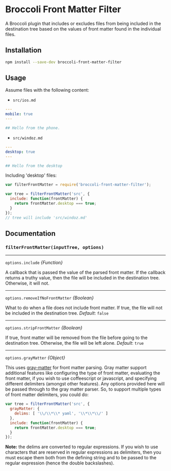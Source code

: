 # Broccoli Front Matter Filter

A Broccoli plugin that includes or excludes files from being included
in the destination tree based on the values of front matter found
in the individual files.

## Installation

```bash
npm install --save-dev broccoli-front-matter-filter
```

## Usage

Assume files with the following content:

- `src/ios.md`

```yaml
---
mobile: true
---

## Hello from the phone.
```

- `src/windoz.md`

```yaml
---
desktop: true
---

## Hello from the desktop
```

Including 'desktop' files:

```javascript
var filterFrontMatter = require('broccoli-front-matter-filter');

var tree = filterFrontMatter('src', {
  include: function(frontMatter) {
    return frontMatter.desktop === true;
  }
});
// tree will include 'src/windoz.md'
```

## Documentation

### `filterFrontMatter(inputTree, options)`

---

`options.include` *{Function}*

A callback that is passed the value of the parsed front matter. If the callback
returns a truthy value, then the file will be included in the destination tree.
Otherwise, it will not.

---

`options.removeIfNoFrontMatter` *{Boolean}*

What to do when a file does not include front matter. If true, the file will
not be included in the destination tree. _Default_: `false`

---

`options.stripFrontMatter` *{Boolean}*

If true, front matter will be removed from the file before going to the destination
tree. Otherwise, the file will be left alone. _Default_: `true`

---

`options.grayMatter` *{Object}*

This uses [gray-matter](https://github.com/jonschlinkert/gray-matter) for front matter
parsing. Gray matter support additional features like configuring the type of front matter,
evaluating the front matter, if you wish to use coffeescript or javascript, and specifying
different delimiters (amongst other features). Any options provided here will be passed
through to the gray matter parser. So, to support multiple types of front matter delimiters,
you could do:

```javascript
var tree = filterFrontMatter('src', {
  grayMatter: {
    delims: [ '\\/\\*\\* yaml', '\\*\\*\\/' ]
  },
  include: function(frontMatter) {
    return frontMatter.desktop === true;
  }
});
```

**Note:** the delims are converted to regular expressions. If you wish to use characters that
are reserved in regular expressions as delimiters, then you must escape them both from the defining string
and to be passed to the regular expression (hence the double backslashes).
